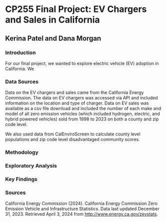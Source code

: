 # CP255 Final Project: EV Chargers and Sales in California
## Kerina Patel and Dana Morgan

### Introduction
For our final project, we wanted to explore electric vehicle (EV) adoption in California. We 

### Data Sources
Data on the EV chargers and sales came from the California Energy Commission. The data on EV chargers was accessed via API and included information on the location and type of charger. Data on EV sales was available as a csv file download and included the number of each make and model of all zero emission vehicles (which included hydrogen, electric, and hybrid powered vehicles) sold from 1998 to 2023 on both a county and zip code level. 

We also used data from CalEnviroScreen to calculate county level populations and zip code level disadvantaged community scores. 

### Methodology


### Exploratory Analysis


### Key Findings


### Sources
California Energy Commission (2024). California Energy Commission Zero Emission Vehicle and Infrastructure Statistics. Data last updated December 31, 2023. Retrieved April 3, 2024 from http://www.energy.ca.gov/zevstats.
